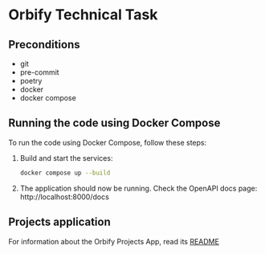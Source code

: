 # Orbify Technical Task

## Preconditions
- git
- pre-commit
- poetry
- docker
- docker compose

## Running the code using Docker Compose

To run the code using Docker Compose, follow these steps:

1. Build and start the services:
   ```bash
   docker compose up --build
   ```
2. The application should now be running. Check the OpenAPI docs page: http://localhost:8000/docs

## Projects application

For information about the Orbify Projects App, read its [README](projects/README.md)
